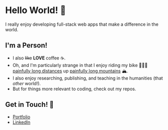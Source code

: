 # Hello World! 👋

I really enjoy developing full-stack web apps that make a difference in the world. 

## I'm a Person!
- I also ~~like~~ **LOVE** coffee ☕️. 
- Oh, and I'm particularly strange in that I enjoy riding my bike 🚴🏻‍♂️ <a href="https://www.strava.com/activities/6089368002">painfully long distances</a> up <a href="https://www.strava.com/activities/4177904179">painfully long mountains</a> 🏔.
- I also enjoy researching, publishing, and teaching in the humanities (that *other* world!). 
- But for things more relevant to coding, check out my repos.

## Get in Touch! 🎉
- <a href="http://masonlancaster.com/">Portfolio</a>
- <a href="https://www.linkedin.com/in/masonlancaster/">LinkedIn</a>
